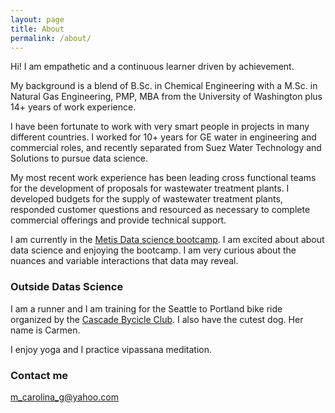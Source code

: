 ```yaml
---
layout: page
title: About
permalink: /about/
---
```


Hi! I am empathetic and a continuous learner driven by achievement.

My background is a blend of B.Sc. in Chemical Engineering with a M.Sc. in Natural Gas Engineering, PMP,  MBA from the University of Washington plus 14+ years of work experience. 

I have been fortunate to work with very smart people in projects in many different countries. I worked for 10+ years for GE water in engineering and commercial roles, and recently separated from Suez Water Technology and Solutions to pursue data science.

My most recent work experience has been leading cross functional teams for the development of proposals for wastewater treatment plants. I developed budgets for the supply of wastewater treatment plants, responded customer questions and resourced as necessary to complete commercial offerings and provide technical support.

I am currently in the [Metis Data science bootcamp](https://www.thisismetis.com/data-science-bootcamps). I am excited about about data science and enjoying the bootcamp. I am very curious about the nuances and variable interactions that data may reveal.

### Outside Datas Science

I am a runner and I am training for the Seattle to Portland bike ride organized by the [Cascade Bycicle Club](https://cascade.org/).  I also have the cutest dog. Her name is Carmen.

I enjoy yoga and I practice vipassana meditation.

### Contact me

[m_carolina_g@yahoo.com](mailto:m_carolina_g@yahoo.com)
